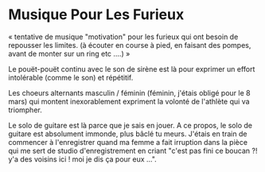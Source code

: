 # Musique Pour Les Furieux

« tentative de musique "motivation" pour les furieux qui ont besoin de repousser les limites. (à écouter en course à pied, en faisant des pompes, avant de monter sur un ring etc ....) »

Le pouët-pouët continu avec le son de sirène est là pour exprimer un effort intolérable (comme le son) et répétitif. 

Les choeurs alternants masculin / féminin (féminin, j'étais obligé pour le 8 mars) qui montent inexorablement expriment la volonté de l'athlète qui va triompher. 

Le solo de guitare est là parce que je sais en jouer. A ce propos, le solo de guitare est absolument immonde, plus bâclé tu meurs. J'étais en train de commencer à l'enregistrer quand ma femme a fait irruption dans la pièce qui me sert de studio d'enregistrement en criant "c'est pas fini ce boucan ?! y'a des voisins ici ! moi je dis ça pour eux ...".
